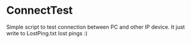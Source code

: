 # ConnectTest

Simple script to test connection between PC and other IP device.
It just write to LostPing.txt lost pings :)
